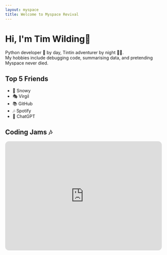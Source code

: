 ```yaml
---
layout: myspace
title: Welcome to Myspace Revival
---
```


# Hi, I'm Tim Wilding👋

Python developer 🐍 by day, Tintin adventurer by night 🕵️‍♂️.  
My hobbies include debugging code, summarising data, and pretending Myspace never died.

## Top 5 Friends
- 🐶 Snowy  
- 🎭 Virgil  
- 📚 GitHub  
- 🎶 Spotify  
- 🦾 ChatGPT

## Coding Jams 🎶
<iframe data-testid="embed-iframe" style="border-radius:12px" src="https://open.spotify.com/embed/playlist/5dDD35gAui4xsQPINQb8r9?utm_source=generator" width="100%" height="352" frameBorder="0" allowfullscreen="" allow="autoplay; clipboard-write; encrypted-media; fullscreen; picture-in-picture" loading="lazy"></iframe>
